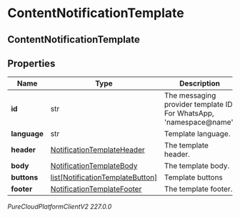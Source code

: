 # ContentNotificationTemplate

## ContentNotificationTemplate

## Properties

|Name | Type | Description | Notes|
|------------ | ------------- | ------------- | -------------|
| **id** | str | The messaging provider template ID. For WhatsApp, &#39;namespace@name&#39;. | [optional] |
| **language** | str | Template language. | [optional] |
| **header** | [NotificationTemplateHeader](NotificationTemplateHeader) | The template header. | [optional] |
| **body** | [NotificationTemplateBody](NotificationTemplateBody) | The template body. | |
| **buttons** | [list[NotificationTemplateButton]](NotificationTemplateButton) | Template buttons | [optional] |
| **footer** | [NotificationTemplateFooter](NotificationTemplateFooter) | The template footer. | [optional] |



_PureCloudPlatformClientV2 227.0.0_
